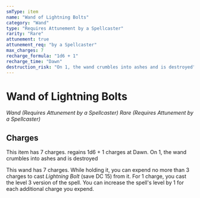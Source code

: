 ```yaml
---
smType: item
name: "Wand of Lightning Bolts"
category: "Wand"
type: "Requires Attunement by a Spellcaster"
rarity: "Rare"
attunement: true
attunement_req: "by a Spellcaster"
max_charges: 7
recharge_formula: "1d6 + 1"
recharge_time: "Dawn"
destruction_risk: "On 1, the wand crumbles into ashes and is destroyed"
---
```


# Wand of Lightning Bolts
*Wand (Requires Attunement by a Spellcaster) Rare (Requires Attunement by a Spellcaster)*

## Charges

This item has 7 charges.
regains 1d6 + 1 charges at Dawn.
On 1, the wand crumbles into ashes and is destroyed

This wand has 7 charges. While holding it, you can expend no more than 3 charges to cast *Lightning Bolt* (save DC 15) from it. For 1 charge, you cast the level 3 version of the spell. You can increase the spell's level by 1 for each additional charge you expend.
